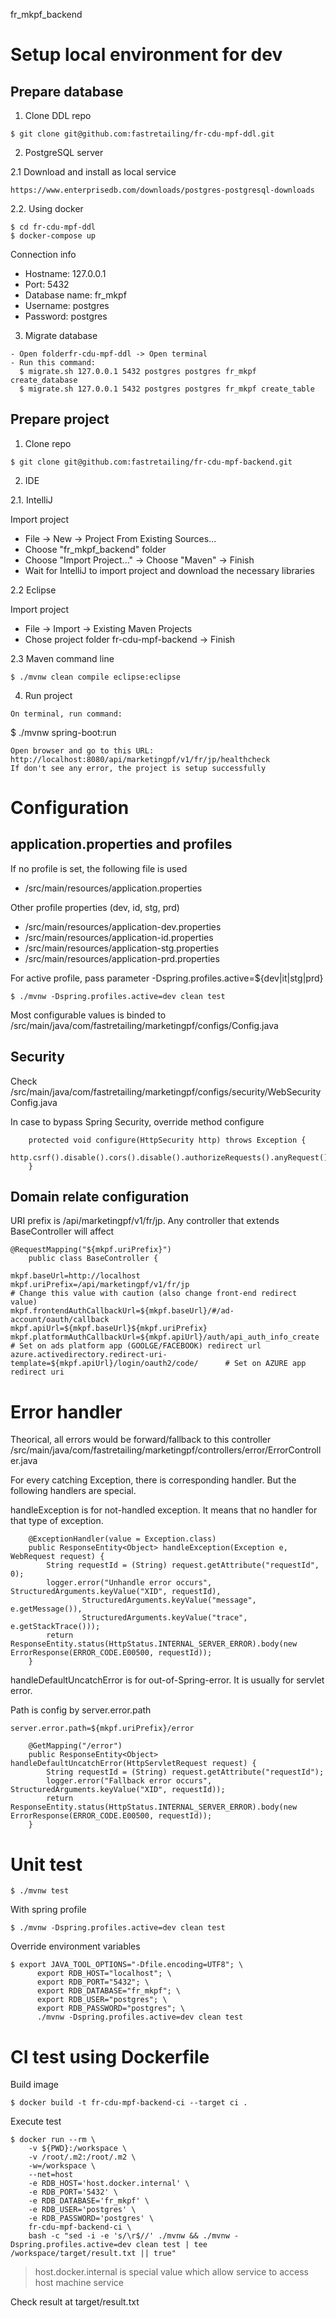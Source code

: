 fr_mkpf_backend

# Setup local environment for dev

## Prepare database

1. Clone DDL repo

```
$ git clone git@github.com:fastretailing/fr-cdu-mpf-ddl.git
```

2. PostgreSQL server

2.1 Download and install as local service

```
https://www.enterprisedb.com/downloads/postgres-postgresql-downloads
```

2.2. Using docker

```
$ cd fr-cdu-mpf-ddl
$ docker-compose up
```

Connection info
- Hostname: 127.0.0.1
- Port: 5432
- Database name: fr_mkpf
- Username: postgres
- Password: postgres

3. Migrate database

```
- Open folderfr-cdu-mpf-ddl -> Open terminal
- Run this command:
  $ migrate.sh 127.0.0.1 5432 postgres postgres fr_mkpf create_database
  $ migrate.sh 127.0.0.1 5432 postgres postgres fr_mkpf create_table
```

## Prepare project

1. Clone repo

```
$ git clone git@github.com:fastretailing/fr-cdu-mpf-backend.git
```

2. IDE

2.1. IntelliJ

Import project
- File -> New -> Project From Existing Sources...
- Choose "fr_mkpf_backend" folder
- Choose "Import Project..." -> Choose "Maven" -> Finish
- Wait for IntelliJ to import project and download the necessary libraries

2.2 Eclipse

Import project
- File -> Import -> Existing Maven Projects
- Chose project folder fr-cdu-mpf-backend -> Finish

2.3 Maven command line

```
$ ./mvnw clean compile eclipse:eclipse
```

4. Run project

```
On terminal, run command:
```

$ ./mvnw spring-boot:run

```
Open browser and go to this URL: http://localhost:8080/api/marketingpf/v1/fr/jp/healthcheck
If don't see any error, the project is setup successfully
```

# Configuration

## application.properties and profiles
If no profile is set, the following file is used
- /src/main/resources/application.properties

Other profile properties (dev, id, stg, prd)
- /src/main/resources/application-dev.properties
- /src/main/resources/application-id.properties
- /src/main/resources/application-stg.properties
- /src/main/resources/application-prd.properties

For active profile, pass parameter -Dspring.profiles.active=${dev|it|stg|prd}

```
$ ./mvnw -Dspring.profiles.active=dev clean test
```

Most configurable values is binded to /src/main/java/com/fastretailing/marketingpf/configs/Config.java

## Security

Check /src/main/java/com/fastretailing/marketingpf/configs/security/WebSecurityConfig.java

In case to bypass Spring Security, override method configure

```
    protected void configure(HttpSecurity http) throws Exception {
        http.csrf().disable().cors().disable().authorizeRequests().anyRequest().permitAll();
    }
```

## Domain relate configuration

URI prefix is /api/marketingpf/v1/fr/jp. Any controller that extends BaseController will affect

```
@RequestMapping("${mkpf.uriPrefix}")
    public class BaseController {
```

```
mkpf.baseUrl=http://localhost
mkpf.uriPrefix=/api/marketingpf/v1/fr/jp                                           # Change this value with caution (also change front-end redirect value)
mkpf.frontendAuthCallbackUrl=${mkpf.baseUrl}/#/ad-account/oauth/callback
mkpf.apiUrl=${mkpf.baseUrl}${mkpf.uriPrefix}
mkpf.platformAuthCallbackUrl=${mkpf.apiUrl}/auth/api_auth_info_create              # Set on ads platform app (GOOLGE/FACEBOOK) redirect url
azure.activedirectory.redirect-uri-template=${mkpf.apiUrl}/login/oauth2/code/      # Set on AZURE app redirect uri
```

# Error handler
Theorical, all errors would be forward/fallback to this controller
/src/main/java/com/fastretailing/marketingpf/controllers/error/ErrorController.java

For every catching Exception, there is corresponding handler.
But the following handlers are special.

handleException is for not-handled exception. It means that no handler for that type of exception.

```
    @ExceptionHandler(value = Exception.class)
    public ResponseEntity<Object> handleException(Exception e, WebRequest request) {
        String requestId = (String) request.getAttribute("requestId", 0);
        logger.error("Unhandle error occurs", StructuredArguments.keyValue("XID", requestId),
                StructuredArguments.keyValue("message", e.getMessage()),
                StructuredArguments.keyValue("trace", e.getStackTrace()));
        return ResponseEntity.status(HttpStatus.INTERNAL_SERVER_ERROR).body(new ErrorResponse(ERROR_CODE.E00500, requestId));
    }
```

handleDefaultUncatchError is for out-of-Spring-error. It is usually for servlet error.

Path is config by server.error.path

```
server.error.path=${mkpf.uriPrefix}/error
```

```
    @GetMapping("/error")
    public ResponseEntity<Object> handleDefaultUncatchError(HttpServletRequest request) {
        String requestId = (String) request.getAttribute("requestId");
        logger.error("Fallback error occurs", StructuredArguments.keyValue("XID", requestId));
        return ResponseEntity.status(HttpStatus.INTERNAL_SERVER_ERROR).body(new ErrorResponse(ERROR_CODE.E00500, requestId));
    }
```

# Unit test

```
$ ./mvnw test
```

With spring profile

```
$ ./mvnw -Dspring.profiles.active=dev clean test
```

Override environment variables

```
$ export JAVA_TOOL_OPTIONS="-Dfile.encoding=UTF8"; \
      export RDB_HOST="localhost"; \
      export RDB_PORT="5432"; \
      export RDB_DATABASE="fr_mkpf"; \
      export RDB_USER="postgres"; \
      export RDB_PASSWORD="postgres"; \
      ./mvnw -Dspring.profiles.active=dev clean test
```


# CI test using Dockerfile

Build image

```
$ docker build -t fr-cdu-mpf-backend-ci --target ci .
```

Execute test

```
$ docker run --rm \
    -v ${PWD}:/workspace \
    -v /root/.m2:/root/.m2 \
    -w=/workspace \
    --net=host
    -e RDB_HOST='host.docker.internal' \
    -e RDB_PORT='5432' \
    -e RDB_DATABASE='fr_mkpf' \
    -e RDB_USER='postgres' \
    -e RDB_PASSWORD='postgres' \
    fr-cdu-mpf-backend-ci \
    bash -c "sed -i -e 's/\r$//' ./mvnw && ./mvnw -Dspring.profiles.active=dev clean test | tee /workspace/target/result.txt || true"
```

> host.docker.internal is special value which allow service to access host machine service

Check result at target/result.txt




